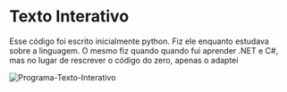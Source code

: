 # Texto Interativo

Esse código foi escrito inicialmente python. Fiz ele enquanto estudava sobre a linguagem. O mesmo fiz quando quando fui aprender .NET e C#, mas no lugar de rescrever o código do zero, apenas o adaptei

![Programa-Texto-Interativo](https://github.com/Thayso-Weslley/Smartphone-Dotnet-e-C-/assets/92331482/cde558d0-3f6f-42cd-baea-2afac3af3b57)